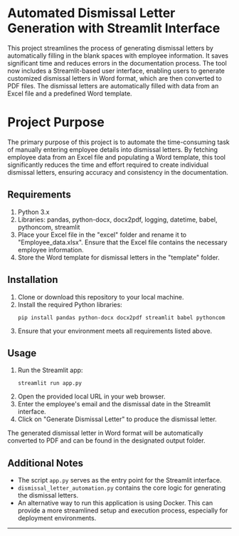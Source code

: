# Automated Dismissal Letter Generation with Streamlit Interface

This project streamlines the process of generating dismissal letters by automatically filling in the blank spaces with employee information. It saves significant time and reduces errors in the documentation process. The tool now includes a Streamlit-based user interface, enabling users to generate customized dismissal letters in Word format, which are then converted to PDF files. The dismissal letters are automatically filled with data from an Excel file and a predefined Word template.

# Project Purpose

The primary purpose of this project is to automate the time-consuming task of manually entering employee details into dismissal letters. By fetching employee data from an Excel file and populating a Word template, this tool significantly reduces the time and effort required to create individual dismissal letters, ensuring accuracy and consistency in the documentation.

## Requirements

1. Python 3.x
2. Libraries: pandas, python-docx, docx2pdf, logging, datetime, babel, pythoncom, streamlit
3. Place your Excel file in the "excel" folder and rename it to "Employee_data.xlsx". Ensure that the Excel file contains the necessary employee information.
4. Store the Word template for dismissal letters in the "template" folder.

## Installation

1. Clone or download this repository to your local machine.
2. Install the required Python libraries:
   ```
   pip install pandas python-docx docx2pdf streamlit babel pythoncom
   ```
3. Ensure that your environment meets all requirements listed above.

## Usage

1. Run the Streamlit app:
   ```
   streamlit run app.py
   ```
2. Open the provided local URL in your web browser.
3. Enter the employee's email and the dismissal date in the Streamlit interface.
4. Click on "Generate Dismissal Letter" to produce the dismissal letter.

The generated dismissal letter in Word format will be automatically converted to PDF and can be found in the designated output folder.

## Additional Notes

- The script `app.py` serves as the entry point for the Streamlit interface.
- `dismissal_letter_automation.py` contains the core logic for generating the dismissal letters.
- An alternative way to run this application is using Docker. This can provide a more streamlined setup and execution process, especially for deployment environments.

---
